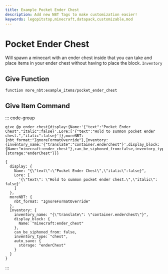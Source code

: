 ```yaml
---
title: Example Pocket Ender Chest
description: Add new NBT Tags to make customization easier!
keywords: legopitstop,minecraft,datapack,customizable,mod
---
```


# Pocket Ender Chest

Will spawn a minecart with an ender chest inside that you can take and place items in your ender chest without having to place the block. `Inventory`

## Give Function

```mcfunction
function more_nbt:example_items/pocket_ender_chest
```

## Give Item Command

::: code-group

```mcfunction [mcfunction]
give @p ender_chest{display:{Name:'{"text":"Pocket Ender Chest","italic":false}',Lore:['{"text":"Hold to summon pocket ender chest.","italic":false}']},moreNBT:{nbt_format:"IgnoreFormatOverride"},Inventory:{inventory_name:'{"translate":"container.enderchest"}',display_block:{Name:"minecraft:ender_chest"},can_be_siphoned_from:false,inventory_type:"chest",auto_save:{storage:"enderChest"}}}
```

```snbt [snbt]
{
  display: {
    Name: "{\"text\":\"Pocket Ender Chest\",\"italic\":false}",
    Lore: [
      '{\"text\": \"Hold to summon pocket ender chest.\",\"italic\": false}'
    ]
  },
  moreNBT: {
    nbt_format: "IgnoreFormatOverride"
  },
  Inventory: {
    inventory_name: "{\"translate\": \"container.enderchest\"}",
    display_block: {
      Name: "minecraft:ender_chest"
    },
    can_be_siphoned_from: false,
    inventory_type: "chest",
    auto_save: {
      storage: "enderChest"
    }
  }
}
```

:::
